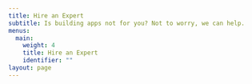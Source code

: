 ```yaml
---
title: Hire an Expert
subtitle: Is building apps not for you? Not to worry, we can help.
menus:
  main:
    weight: 4
    title: Hire an Expert
    identifier: ""
layout: page
---
```

